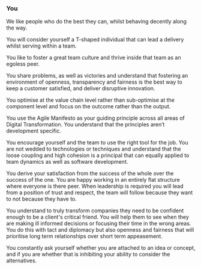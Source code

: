### You

We like people who do the best they can, whilst behaving decently along the way.

You will consider yourself a T-shaped individual that can lead a delivery whilst serving within a team.

You like to foster a great team culture and thrive inside that team as an egoless peer.

You share problems, as well as victories and understand that fostering an environment of openness, transparency and fairness is the best way to keep a customer satisfied, and deliver disruptive innovation.

You optimise at the value chain level rather than sub-optimise at the component level and focus on the outcome rather than the output.

You use the Agile Manifesto as your guiding principle across all areas of Digital Transformation. You understand that the principles aren’t development specific.

You encourage yourself and the team to use the right tool for the job. You are not wedded to technologies or techniques and understand that the loose coupling and high cohesion is a principal that can equally applied to team dynamics as well as software development.

You derive your satisfaction from the success of the whole over the success of the one. You are happy working in an entirely flat structure where everyone is there peer. When leadership is required you will lead from a position of trust and respect, the team will follow because they want to not because they have to.

You understand to truly transform companies they need to be confident enough to be a client's critical friend. You will help them to see when they are making ill informed decisions or focusing their time in the wrong areas. You do this with tact and diplomacy but also openness and fairness that will prioritise long term relationships over short term appeasement. 

You constantly ask yourself whether you are attached to an idea or concept, and if you are whether that is inhibiting your ability to consider the alternatives.
